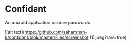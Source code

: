 # Confidant
An android application to store passwords

![alt text](https://github.com/sahanshah-k/confidant/blob/master/Files/screenshot (1).jpeg?raw=true)
